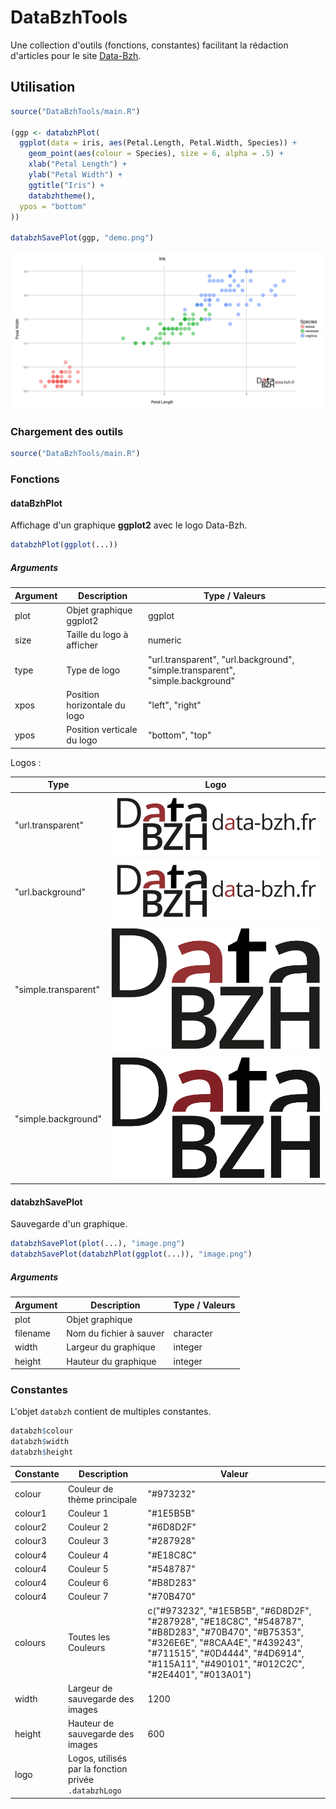 # DataBzhTools

Une collection d'outils (fonctions, constantes) facilitant la rédaction d'articles pour le site [Data-Bzh](http://data-bzh.fr).

## Utilisation

```r
source("DataBzhTools/main.R")

(ggp <- databzhPlot(
  ggplot(data = iris, aes(Petal.Length, Petal.Width, Species)) +
    geom_point(aes(colour = Species), size = 6, alpha = .5) +
    xlab("Petal Length") +
    ylab("Petal Width") +
    ggtitle("Iris") +
    databzhtheme(),
  ypos = "bottom"
))

databzhSavePlot(ggp, "demo.png")
```

![demo.R](medias/demo.png)

### Chargement des outils

```r
source("DataBzhTools/main.R")
```

### Fonctions

#### dataBzhPlot

Affichage d'un graphique **ggplot2** avec le logo Data-Bzh.

```r
databzhPlot(ggplot(...))
```

##### Arguments

| Argument | Description | Type / Valeurs |
|----|----|----|
| plot | Objet graphique ggplot2 | ggplot |
| size | Taille du logo à afficher | numeric |
| type | Type de logo | "url.transparent", "url.background", "simple.transparent", "simple.background" |
| xpos | Position horizontale du logo | "left", "right" |
| ypos | Position verticale du logo | "bottom", "top" |

Logos :

| Type | Logo |
|----|----|
| "url.transparent" | ![](medias/logo-data-bzh.url.transparent.png) |
| "url.background" | ![](medias/logo-data-bzh.url.background.png) |
| "simple.transparent" | ![](medias/logo-data-bzh.simple.transparent.png) |
| "simple.background" | ![](medias/logo-data-bzh.simple.background.png) |

#### databzhSavePlot

Sauvegarde d'un graphique.

```r
databzhSavePlot(plot(...), "image.png")
databzhSavePlot(databzhPlot(ggplot(...)), "image.png")
```

##### Arguments

| Argument | Description | Type / Valeurs |
|----|----|----|
| plot | Objet graphique | |
| filename | Nom du fichier à sauver | character |
| width | Largeur du graphique | integer |
| height | Hauteur du graphique | integer |

### Constantes

L'objet `databzh` contient de multiples constantes.

```r
databzh$colour
databzh$width
databzh$height
```

| Constante | Description | Valeur |
|----|----|----|
| colour | Couleur de thème principale | "#973232" |
| colour1 | Couleur 1 | "#1E5B5B" |
| colour2 | Couleur 2 | "#6D8D2F" |
| colour3 | Couleur 3 | "#287928" |
| colour4 | Couleur 4 | "#E18C8C" |
| colour4 | Couleur 5 | "#548787" |
| colour4 | Couleur 6 | "#B8D283" |
| colour4 | Couleur 7 | "#70B470" |
| colours | Toutes les Couleurs | c("#973232", "#1E5B5B", "#6D8D2F", "#287928", "#E18C8C", "#548787", "#B8D283", "#70B470", "#B75353", "#326E6E", "#8CAA4E", "#439243", "#711515", "#0D4444", "#4D6914", "#115A11", "#490101", "#012C2C", "#2E4401", "#013A01") |
| width | Largeur de sauvegarde des images | 1200 |
| height | Hauteur de sauvegarde des images | 600 |
| logo | Logos, utilisés par la fonction privée `.databzhLogo` | |

